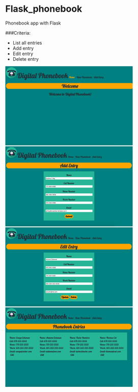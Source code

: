 # Flask_phonebook
Phonebook app with Flask

###Criteria:
* List all entries 
* Add entry
* Edit entry 
* Delete entry

<img src="/digitalpb_front.png?raw=true" alt="Front Page" width="400">
<img src="/digitalpb_add.png?raw=true" alt="Add Entry" width="400">
<img src="/digitalpb_edit.png?raw=true" alt="Edit Entry" width="400">
<img src="/digitalpb_entries.png?raw=true" alt="List Entries" width="400">

